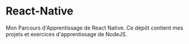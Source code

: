 # React-Native
Mon Parcours d'Apprentissage de React Native. Ce dépôt contient mes projets et exercices d'apprentissage de NodeJS.
